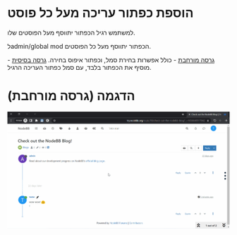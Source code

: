 # הוספת כפתור עריכה **מעל** כל פוסט

למשתמש רגיל הכפתור יתווסף מעל הפוסטים שלו.

לadmin/global mod הכפתור יתווסף מעל כל הפוסטים.

[גרסה מורחבת](./full.user.js) - כולל אפשרות בחירת סמל, וכפתור איפוס בחירה.
[גרסה בסיסית](./basic.user.js) - מוסיף את הכפתור בלבד, עם סמל כפתור העריכה הרגיל.

# הדגמה (גרסה מורחבת)

![demo](./demo.gif)